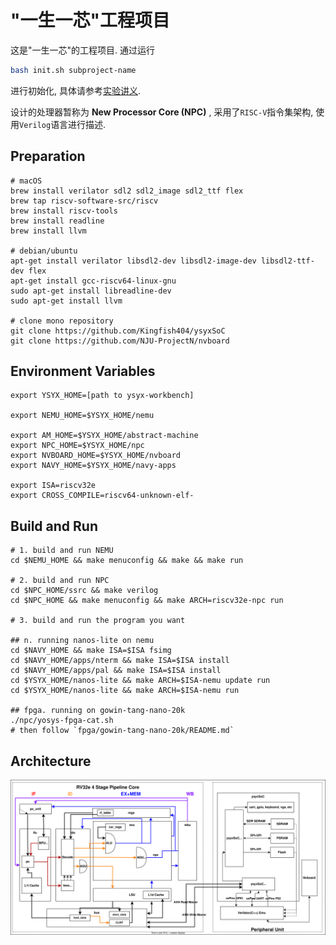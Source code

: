 # "一生一芯"工程项目

这是"一生一芯"的工程项目. 通过运行
```bash
bash init.sh subproject-name
```
进行初始化, 具体请参考[实验讲义][lecture note].

[lecture note]: https://ysyx.oscc.cc/docs/

设计的处理器暂称为 **New Processor Core (NPC)** , 采用了`RISC-V`指令集架构, 使用`Verilog`语言进行描述.

## Preparation

```shell
# macOS
brew install verilator sdl2 sdl2_image sdl2_ttf flex
brew tap riscv-software-src/riscv
brew install riscv-tools
brew install readline
brew install llvm

# debian/ubuntu
apt-get install verilator libsdl2-dev libsdl2-image-dev libsdl2-ttf-dev flex
apt-get install gcc-riscv64-linux-gnu
sudo apt-get install libreadline-dev 
sudo apt-get install llvm

# clone mono repository
git clone https://github.com/Kingfish404/ysyxSoC
git clone https://github.com/NJU-ProjectN/nvboard
```

## Environment Variables

```shell 
export YSYX_HOME=[path to ysyx-workbench]

export NEMU_HOME=$YSYX_HOME/nemu

export AM_HOME=$YSYX_HOME/abstract-machine
export NPC_HOME=$YSYX_HOME/npc
export NVBOARD_HOME=$YSYX_HOME/nvboard
export NAVY_HOME=$YSYX_HOME/navy-apps

export ISA=riscv32e
export CROSS_COMPILE=riscv64-unknown-elf-
```

## Build and Run

```shell
# 1. build and run NEMU
cd $NEMU_HOME && make menuconfig && make && make run

# 2. build and run NPC
cd $NPC_HOME/ssrc && make verilog
cd $NPC_HOME && make menuconfig && make ARCH=riscv32e-npc run

# 3. build and run the program you want

## n. running nanos-lite on nemu
cd $NAVY_HOME && make ISA=$ISA fsimg
cd $NAVY_HOME/apps/nterm && make ISA=$ISA install
cd $NAVY_HOME/apps/pal && make ISA=$ISA install
cd $YSYX_HOME/nanos-lite && make ARCH=$ISA-nemu update run
cd $YSYX_HOME/nanos-lite && make ARCH=$ISA-nemu run

## fpga. running on gowin-tang-nano-20k
./npc/yosys-fpga-cat.sh
# then follow `fpga/gowin-tang-nano-20k/README.md`
```

## Architecture

![](./assets/npc-rv32e-pipeline.svg)
